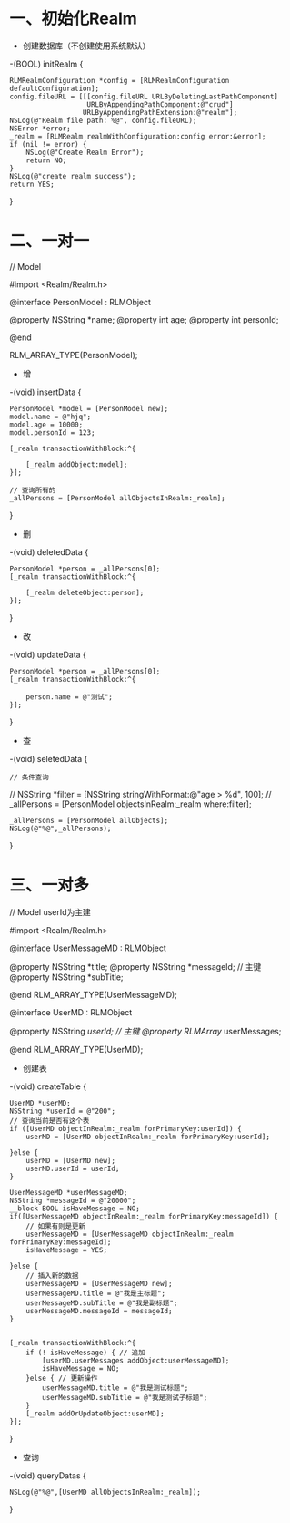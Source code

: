 # 一、初始化Realm

- 创建数据库（不创建使用系统默认）

-(BOOL) initRealm {

    RLMRealmConfiguration *config = [RLMRealmConfiguration defaultConfiguration];
    config.fileURL = [[[config.fileURL URLByDeletingLastPathComponent]
                       URLByAppendingPathComponent:@"crud"]
                      URLByAppendingPathExtension:@"realm"];
    NSLog(@"Realm file path: %@", config.fileURL);
    NSError *error;
    _realm = [RLMRealm realmWithConfiguration:config error:&error];
    if (nil != error) {
        NSLog(@"Create Realm Error");
        return NO;
    }
    NSLog(@"create realm success");
    return YES;
}

# 二、一对一

// Model

#import <Realm/Realm.h>

@interface PersonModel : RLMObject
    
@property NSString *name;
@property int age;
@property int personId;

@end

RLM_ARRAY_TYPE(PersonModel);

- 增

-(void) insertData {

    PersonModel *model = [PersonModel new];
    model.name = @"hjq";
    model.age = 10000;
    model.personId = 123;
    
    [_realm transactionWithBlock:^{
    
        [_realm addObject:model];
    }];
    
    // 查询所有的
    _allPersons = [PersonModel allObjectsInRealm:_realm];
    
}

- 删

-(void) deletedData {

    PersonModel *person = _allPersons[0];
    [_realm transactionWithBlock:^{
    
        [_realm deleteObject:person];
    }];
    
}

- 改

-(void) updateData {

    PersonModel *person = _allPersons[0];
    [_realm transactionWithBlock:^{
    
        person.name = @"测试";
    }];
    
}

- 查

-(void) seletedData {

    // 条件查询
    
//    NSString *filter = [NSString stringWithFormat:@"age > %d", 100];
//    _allPersons = [PersonModel objectsInRealm:_realm where:filter];

    _allPersons = [PersonModel allObjects];
    NSLog(@"%@",_allPersons);
    
}


# 三、一对多

// Model  userId为主建

#import <Realm/Realm.h>

@interface UserMessageMD : RLMObject

@property NSString *title;
@property NSString *messageId; // 主键
@property NSString *subTitle;

@end
RLM_ARRAY_TYPE(UserMessageMD);


@interface UserMD : RLMObject

@property NSString *userId; // 主键
@property RLMArray <UserMessageMD>* userMessages;

@end
RLM_ARRAY_TYPE(UserMD);


- 创建表

-(void) createTable {

    
    UserMD *userMD;
    NSString *userId = @"200";
    // 查询当前是否有这个表
    if ([UserMD objectInRealm:_realm forPrimaryKey:userId]) {
        userMD = [UserMD objectInRealm:_realm forPrimaryKey:userId];
        
    }else {
        userMD = [UserMD new];
        userMD.userId = userId;
    }
    
    UserMessageMD *userMessageMD;
    NSString *messageId = @"20000";
    __block BOOL isHaveMessage = NO;
    if([UserMessageMD objectInRealm:_realm forPrimaryKey:messageId]) {
        // 如果有则是更新
        userMessageMD = [UserMessageMD objectInRealm:_realm forPrimaryKey:messageId];
        isHaveMessage = YES;
    
    }else {
        // 插入新的数据
        userMessageMD = [UserMessageMD new];
        userMessageMD.title = @"我是主标题";
        userMessageMD.subTitle = @"我是副标题";
        userMessageMD.messageId = messageId;
    }

    
    [_realm transactionWithBlock:^{
        if (! isHaveMessage) { // 追加
            [userMD.userMessages addObject:userMessageMD];
            isHaveMessage = NO;
        }else { // 更新操作
            userMessageMD.title = @"我是测试标题";
            userMessageMD.subTitle = @"我是测试子标题";
        }
        [_realm addOrUpdateObject:userMD];
    }];
}

- 查询

-(void) queryDatas {

    NSLog(@"%@",[UserMD allObjectsInRealm:_realm]);
}

